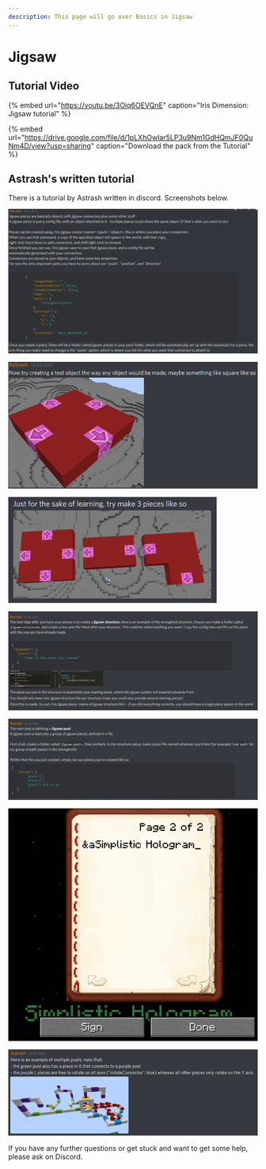 ```yaml
---
description: This page will go over Basics in Jigsaw
---
```


# Jigsaw

## Tutorial Video

{% embed url="https://youtu.be/3Oiq6OEVQnE" caption="Iris Dimension: Jigsaw tutorial" %}

{% embed url="https://drive.google.com/file/d/1pLXhOwIar5LP3u9Nm1GdHQmJF0QuNm4D/view?usp=sharing" caption="Download the pack from the Tutorial" %}

## Astrash's written tutorial

There is a tutorial by Astrash written in discord. Screenshots below.

![](../../.gitbook/assets/image%20%2818%29.png)

![](../../.gitbook/assets/image%20%287%29.png)

![](../../.gitbook/assets/image%20%2810%29.png)

![](../../.gitbook/assets/image%20%2816%29.png)

![](../../.gitbook/assets/image%20%2821%29.png)

![](../../.gitbook/assets/image%20%283%29.png)

![](../../.gitbook/assets/image%20%2813%29.png)

If you have any further questions or get stuck and want to get some help, please ask on Discord.

